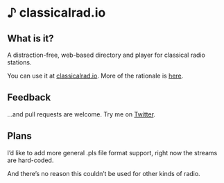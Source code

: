 # ♪ classicalrad.io

## What is it?

A distraction-free, web-based directory and player for classical radio stations.

You can use it at [classicalrad.io](http://classicalrad.io). More of the rationale is [here](http://classicalrad.io).

## Feedback

…and pull requests are welcome. Try me on [Twitter](http://twitter.com/clipperhouse).

## Plans

I’d like to add more general .pls file format support, right now the streams are hard-coded.

And there’s no reason this couldn’t be used for other kinds of radio.